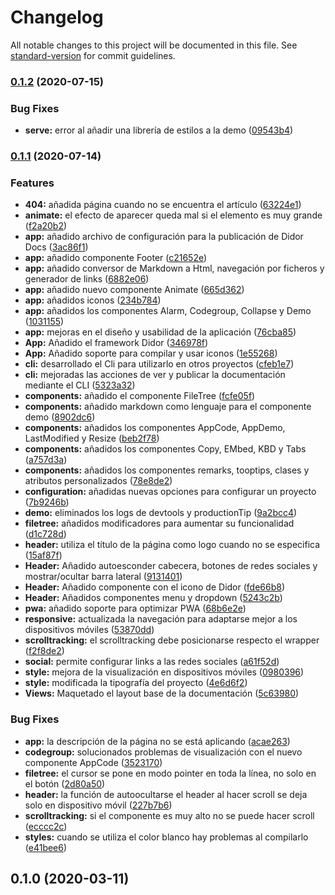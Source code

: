 # Changelog

All notable changes to this project will be documented in this file. See [standard-version](https://github.com/conventional-changelog/standard-version) for commit guidelines.

### [0.1.2](https://github.com/fvena/didor-docs/compare/v0.1.1...v0.1.2) (2020-07-15)


### Bug Fixes

* **serve:** error al añadir una librería de estilos a la demo ([09543b4](https://github.com/fvena/didor-docs/commit/09543b4a5575985ac34e69172f1fe1f40180d421))

### [0.1.1](https://github.com/fvena/didor-docs/compare/v0.1.0...v0.1.1) (2020-07-14)


### Features

* **404:** añadida página cuando no se encuentra el artículo ([63224e1](https://github.com/fvena/didor-docs/commit/63224e12a3f0a9acdcbf74d1966e489ce1e638a0))
* **animate:** el efecto de aparecer queda mal si el elemento es muy grande ([f2a20b2](https://github.com/fvena/didor-docs/commit/f2a20b2721a633c62d53af22bdf9d9397253be6b))
* **app:** añadido archivo de configuración para la publicación de Didor Docs ([3ac86f1](https://github.com/fvena/didor-docs/commit/3ac86f1ac91f7a689137434b5d4d19d49e61a2f0))
* **app:** añadido componente Footer ([c21652e](https://github.com/fvena/didor-docs/commit/c21652eba4e6a63e8d75e3680d5449cd9136c454))
* **app:** añadido conversor de Markdown a Html, navegación por ficheros y generador de links ([6882e06](https://github.com/fvena/didor-docs/commit/6882e06581f45bd5c039f7aaa879fe6424c7485c))
* **app:** añadido nuevo componente Animate ([665d362](https://github.com/fvena/didor-docs/commit/665d362b93c5e9b97fde750577e99560ce182b0d))
* **app:** añadidos iconos ([234b784](https://github.com/fvena/didor-docs/commit/234b784c37caaeeaab1ef698a1e3df0352037462))
* **app:** añadidos los componentes Alarm, Codegroup, Collapse y Demo ([1031155](https://github.com/fvena/didor-docs/commit/1031155586da6ce82d850fb779263ebb284f5a06))
* **app:** mejoras en el diseño y usabilidad de la aplicación ([76cba85](https://github.com/fvena/didor-docs/commit/76cba8594b3eab902c26c5abf3eec1e689f1426c))
* **App:** Añadido el framework Didor ([346978f](https://github.com/fvena/didor-docs/commit/346978fd4aeb9dcb18d31060447743195d611e16))
* **App:** Añadido soporte para compilar y usar iconos ([1e55268](https://github.com/fvena/didor-docs/commit/1e55268f1b0fef63a01b31c0e4ff080aa1631146))
* **cli:** desarrollado el Cli para utilizarlo en otros proyectos ([cfeb1e7](https://github.com/fvena/didor-docs/commit/cfeb1e7875a27810d55c5ff4b443d98eec59c6a0))
* **cli:** mejoradas las acciones de ver y publicar la documentación mediante el CLI ([5323a32](https://github.com/fvena/didor-docs/commit/5323a32eecb30858a8036d7273b041b2a5b37760))
* **components:** añadido el componente FileTree ([fcfe05f](https://github.com/fvena/didor-docs/commit/fcfe05fef8c8cd13d359c56a9972221931c02b6b))
* **components:** añadido markdown como lenguaje para el componente demo ([8902dc6](https://github.com/fvena/didor-docs/commit/8902dc651a994cf7cff70289aecdbb63d6c7ad56))
* **components:** añadidos los componentes AppCode, AppDemo, LastModified y Resize ([beb2f78](https://github.com/fvena/didor-docs/commit/beb2f781f9a6cedffe60aaafa7bfd2d12f3d22f8))
* **components:** añadidos los componentes Copy, EMbed, KBD y Tabs ([a757d3a](https://github.com/fvena/didor-docs/commit/a757d3ac7917570fab9940ade2ad943428d307db))
* **components:** añadidos los componentes remarks, tooptips, clases y atributos personalizados ([78e8de2](https://github.com/fvena/didor-docs/commit/78e8de269327ab848012804d78b82ff54f169184))
* **configuration:** añadidas nuevas opciones para configurar un proyecto ([7b9246b](https://github.com/fvena/didor-docs/commit/7b9246b37860b9b6b6184931319b440df65350e3))
* **demo:** eliminados los logs de devtools y productionTip ([9a2bcc4](https://github.com/fvena/didor-docs/commit/9a2bcc4bff15864c42007c071714eebb3f9dd86d))
* **filetree:** añadidos modificadores para aumentar su funcionalidad ([d1c728d](https://github.com/fvena/didor-docs/commit/d1c728df5d6921cf30280c308ded1efe752bc984))
* **header:** utiliza el título de la página como logo cuando no se especifica ([15af87f](https://github.com/fvena/didor-docs/commit/15af87f04783276b6554ee4234a88f537f628c5f))
* **Header:** Añadido autoesconder cabecera, botones de redes sociales y mostrar/ocultar barra lateral ([9131401](https://github.com/fvena/didor-docs/commit/913140147d05f53e66398893a1a33797abdcc07a))
* **Header:** Añadido componente con el icono de Didor ([fde66b8](https://github.com/fvena/didor-docs/commit/fde66b88d44a736e65daa74a155ea5a897fbea61))
* **Header:** Añadidos componentes menu y dropdown ([5243c2b](https://github.com/fvena/didor-docs/commit/5243c2b4cd463af1f26b25726c50ce1f6820f924))
* **pwa:** añadido soporte para optimizar PWA ([68b6e2e](https://github.com/fvena/didor-docs/commit/68b6e2e6f949ca821a73f75eed5a659744fc642a))
* **responsive:** actualizada la navegación para adaptarse mejor a los dispositivos móviles ([53870dd](https://github.com/fvena/didor-docs/commit/53870dd8662818671754c8b93276fddd4f9af976))
* **scrolltracking:** el scrolltracking debe posicionarse respecto el wrapper ([f2f8de2](https://github.com/fvena/didor-docs/commit/f2f8de28970cfd26403d1a189a3bf5880a5a640b))
* **social:** permite configurar links a las redes sociales ([a61f52d](https://github.com/fvena/didor-docs/commit/a61f52d64b3fa6153125ae6db6a578e4ae7c1c75))
* **style:** mejora de la visualización en dispositivos móviles ([0980396](https://github.com/fvena/didor-docs/commit/0980396acf7ae54b8b20c7ca2a27425539de8eb2))
* **style:** modificada la tipografía del proyecto ([4e6d6f2](https://github.com/fvena/didor-docs/commit/4e6d6f296f0cbe368e9d74759081c3fd26a31250))
* **Views:** Maquetado el layout base de la documentación ([5c63980](https://github.com/fvena/didor-docs/commit/5c63980d367f1dd73bb9412fa1b1fa41e295f3e2))


### Bug Fixes

* **app:** la descripción de la página no se está aplicando ([acae263](https://github.com/fvena/didor-docs/commit/acae263f537d24a32eb60ba2b37c870d0e099fd3))
* **codegroup:** solucionados problemas de visualización con el nuevo componente AppCode ([3523170](https://github.com/fvena/didor-docs/commit/35231701725e701d088f1927e82ccb27304067b8))
* **filetree:** el cursor se pone en modo pointer en toda la línea, no solo en el botón ([2d80a50](https://github.com/fvena/didor-docs/commit/2d80a50c299f1a544b1ba427c2912515af010792))
* **header:** la función de autoocultarse el header al hacer scroll se deja solo en dispositivo móvil ([227b7b6](https://github.com/fvena/didor-docs/commit/227b7b68fa100776b77a682be46289e310039f91))
* **scrolltracking:** si el componente es muy alto no se puede hacer scroll ([ecccc2c](https://github.com/fvena/didor-docs/commit/ecccc2ce58a5528f8b6f0993da6bbb89a0442407))
* **styles:** cuando se utiliza el color blanco hay problemas al compilarlo ([e41bee6](https://github.com/fvena/didor-docs/commit/e41bee60fffe731c3dbb9b78bbba9145a7899a24))

## 0.1.0 (2020-03-11)
